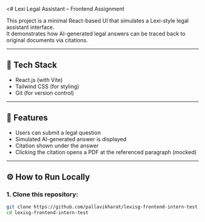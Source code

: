 <# Lexi Legal Assistant – Frontend Assignment

This project is a minimal React-based UI that simulates a Lexi-style legal assistant interface.  
It demonstrates how AI-generated legal answers can be traced back to original documents via citations.

---

## 🔧 Tech Stack

- React.js (with Vite)
- Tailwind CSS (for styling)
- Git (for version control)

---

## 🚀 Features

- Users can submit a legal question
- Simulated AI-generated answer is displayed
- Citation shown under the answer
- Clicking the citation opens a PDF at the referenced paragraph (mocked)

---

## ⚙️ How to Run Locally

### 1. Clone this repository:

```bash
git clone https://github.com/pallavikharat/lexisg-frontend-intern-test.git
cd lexisg-frontend-intern-test
